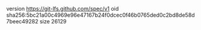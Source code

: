 version https://git-lfs.github.com/spec/v1
oid sha256:5bc21a00c4969e96e47167b24f0dcec0f46b0765ded0c2bd8de58d7beec49282
size 26129
